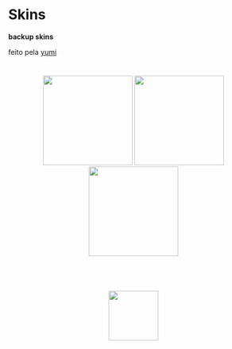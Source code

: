 # Skins
**backup skins** 

feito pela [yumi](https://osu.ppy.sh/users/13819731)

#
<p align="center">
  <a href="yumiihsz.md">
    <img src="https://a.ppy.sh/13819731"
         width="180"
         height="180"></a>
 <a href="minpz.md">
  <img src="https://a.ppy.sh/10159709"  
       width="180"
       height="180">
  </a>
  <a href="hirata.md">
  <img src="https://a.ppy.sh/10188022"
       width="180"
       height="180">
  </a>
  
#
<br>
   <p align="center">
   <a href="https://twitter.com/yumiizada">
  <img src="https://i.imgur.com/PUQ5uWf.png" 
       width="100" 
       height="100"></a>
  <br></br>
   </p>
